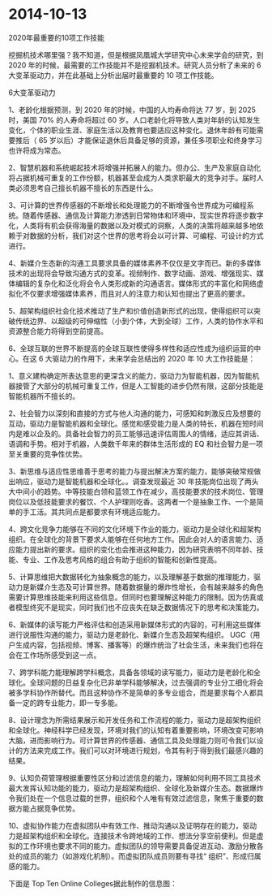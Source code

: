 # 2014-10-13

2020年最重要的10项工作技能

挖掘机技术哪里强？我不知道，但是根据凤凰城大学研究中心未来学会的研究，到 2020 年的时候，最需要的工作技能并不是挖掘机技术。研究人员分析了未来的 6 大变革驱动力，并在此基础上分析出届时最重要的 10 项工作技能。

6大变革驱动力

1、老龄化根据预测，到 2020 年的时候，中国的人均寿命将达 77 岁，到 2025 时，美国 70% 的人寿命将超过 60 岁。人口老龄化将导致人类对年龄的认知发生变化，个体的职业生涯、家庭生活以及教育也要适应这种变化。退休年龄有可能需要推后（ 65 岁以后）才能保证退休后具备足够的资源，兼任多项职业和终身学习也许将成为常态。

2、智慧机器和系统崛起技术将增强并拓展人的能力。但办公、生产及家庭自动化将占据机械可重复的工作份额，机器甚至会成为人类求职最大的竞争对手。届时人类必须思考自己擅长机器不擅长的东西是什么。

3、可计算的世界传感器的不断增长和处理能力的不断增强令世界成为可编程系统。随着传感器、通信及计算能力渗透到日常物体和环境中，现实世界将逐步数字化，人类将有机会获得海量的数据以及对模式的洞察，人类的决策将越来越多地依赖于对数据的分析，我们对这个世界的思考将会以可计算、可编程、可设计的方式进行。

4、新媒介生态新的沟通工具要求具备的媒体素养不仅仅是文字而已。新的多媒体技术的出现将会导致沟通方式的变革。视频制作、数字动画、游戏、增强现实、媒体编辑的复杂化和泛化将会令人类形成新的沟通语言。媒体形式的丰富化和网络虚拟化不仅要求增强媒体素养，而且对人的注意力和认知也提出了更高的要求。

5、超架构组织社会化技术推动了生产和价值创造新形式的出现，使得组织可以突破传统边界、以超级的可伸缩性（小到个体，大到全球）工作，人类的协作水平和资源整合能力将得到空前提高。

6、全球互联的世界不断提高的全球互联性使得多样性和适应性成为组织运营的中心。在这 6 大驱动力的作用下，未来学会总结出的 2020 年 10 大工作技能是：

1、意义建构确定所表达意思的更深含义的能力，驱动力为智能机器，因为智能机器接管了大部分的机械可重复工作，但是人工智能的进步仍然有限，这部分技能是智能机器所不擅长的。

2、社会智力以深刻和直接的方式与他人沟通的能力，可感知和刺激反应及想要的互动，驱动力是智能机器和全球化。感觉和感受能力是人类的特长，机器在短时间内是难以企及的。具备社会智力的员工能够迅速评估周围人的情绪，适应其讲话、语调和手势。相对于机器，人类数千年来的群体生活形成的 EQ 和社会智力是一项至关重要的竞争性优势。

3、新思维与适应性思维善于思考的能力与提出解决方案的能力，能够突破常规做出响应，驱动力是智能机器和全球化。。调查发现最近 30 年技能岗位出现了两头大中间小的趋势。中等技能白领和蓝领工作在减少，高技能要求的技术岗位、管理岗位以及低技能要求的餐饮、个人护理则吃香。这两者一个是抽象工作、一个是简单的手工活。其共同点是都要求有环境适应能力。

4、跨文化竞争力能够在不同的文化环境下作业的能力，驱动力是全球化和超架构组织。在全球化的背景下要求人能够在任何地方工作。因此会对人的语言能力、适应能力提出新的要求。组织的变化也会推进这种能力，因为研究表明不同年龄、技能、专业、工作及思考风格的组合有助于组织的智能和创新性提高。

5、计算思维把大数据转化为抽象概念的能力，以及理解基于数据的推理能力，驱动力是新媒介生态及可计算世界。随着数据量的爆炸性增长，会有越来越多的角色需要计算思维技能来利用这些信息。但同时也要理解这种能力的限制。因为仿真或者模型终究不是现实，同时我们也不应丧失在缺乏数据情况下的思考和决策能力。

6、新媒体的读写能力严格评估和创造采用新媒体形式的内容的，可利用这些媒体进行说服性沟通的能力，驱动力是老龄化、新媒介生态及超架构组织。 UGC（用户生成内容，包括视频、博客、播客等）的爆炸统治了社会生活，未来我们也将在会在工作场所感受到这一点。

7、跨学科能力能理解跨学科概念，具备各领域的读写能力，驱动力是老龄化和全球化。全球问题的日益复杂化已非单学科能够解决，过去强调的专业分工细化将会被多学科协作所替代。而且这种协作不是简单的多专业组合，而是要求每个人都具备一定的跨专业能力，即一专多能。

8、设计理念为所需结果展示和开发任务和工作流程的能力，驱动力是超架构组织和全球化。神经科学已经发现，环境对我们的认知有着重要影响，环境改变可影响大脑，进而影响行为。可计算世界的传感器、通信工具及处理能力则可令我们以设计的方法来完成工作。我们可以对环境进行规划，令其有利于得到我们最感兴趣的结果。

9、认知负荷管理根据重要性区分和过滤信息的能力，理解如何利用不同工具技术最大发挥认知功能的能力，驱动力是超架构组织、全球化及新媒介生态。数据爆炸令我们处在一个信息过载的世界，组织和个人唯有有效过滤信息，聚焦于重要的数据方能占据竞争优势。

10、虚拟协作能力在虚拟团队中有效工作、推动沟通以及证明存在的能力，驱动力是超架构组织和全球化。连接技术令跨地域的工作、想法分享空前便利。但是虚拟的工作环境也要求不同的能力。虚拟团队的领导需要具备促进互动、激励分散各处的成员的能力（如游戏化机制）。而虚拟团队成员则要有寻找“ 组织”、形成归属感的能力。

下面是 Top Ten Online Colleges据此制作的信息图：

